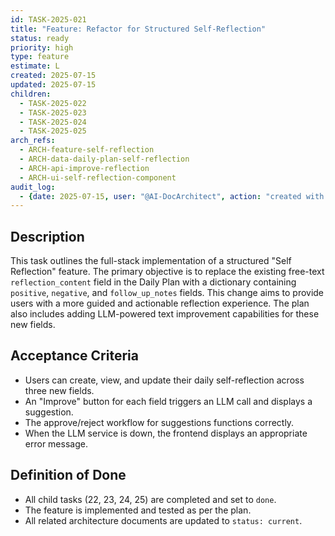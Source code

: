 ```yaml
---
id: TASK-2025-021
title: "Feature: Refactor for Structured Self-Reflection"
status: ready
priority: high
type: feature
estimate: L
created: 2025-07-15
updated: 2025-07-15
children:
  - TASK-2025-022
  - TASK-2025-023
  - TASK-2025-024
  - TASK-2025-025
arch_refs:
  - ARCH-feature-self-reflection
  - ARCH-data-daily-plan-self-reflection
  - ARCH-api-improve-reflection
  - ARCH-ui-self-reflection-component
audit_log:
  - {date: 2025-07-15, user: "@AI-DocArchitect", action: "created with status ready"}
---
```

## Description
This task outlines the full-stack implementation of a structured "Self Reflection" feature. The primary objective is to replace the existing free-text `reflection_content` field in the Daily Plan with a dictionary containing `positive`, `negative`, and `follow_up_notes` fields. This change aims to provide users with a more guided and actionable reflection experience. The plan also includes adding LLM-powered text improvement capabilities for these new fields.

## Acceptance Criteria
- Users can create, view, and update their daily self-reflection across three new fields.
- An "Improve" button for each field triggers an LLM call and displays a suggestion.
- The approve/reject workflow for suggestions functions correctly.
- When the LLM service is down, the frontend displays an appropriate error message.

## Definition of Done
- All child tasks (22, 23, 24, 25) are completed and set to `done`.
- The feature is implemented and tested as per the plan.
- All related architecture documents are updated to `status: current`.
